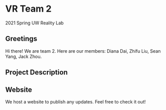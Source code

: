 # VR Team 2
2021 Spring
UW Reality Lab

## Greetings
Hi there! We are team 2.
Here are our members: Diana Dai, Zhifu Liu, Sean Yang, Jack Zhou.

## Project Description

## Website
We host a website to publish any updates. Feel free to check it out!
